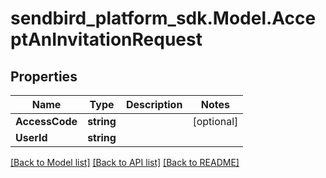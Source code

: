 
# sendbird_platform_sdk.Model.AcceptAnInvitationRequest

## Properties

Name | Type | Description | Notes
------------ | ------------- | ------------- | -------------
**AccessCode** | **string** |  | [optional] 
**UserId** | **string** |  | 

[[Back to Model list]](../README.md#documentation-for-models)
[[Back to API list]](../README.md#documentation-for-api-endpoints)
[[Back to README]](../README.md)

